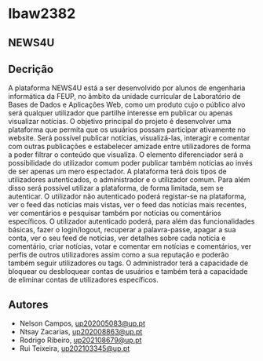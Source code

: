 # lbaw2382

## NEWS4U

## Decrição

A plataforma NEWS4U está a ser desenvolvido por alunos de engenharia informática da FEUP, no âmbito da unidade curricular de Laboratório de Bases de Dados e Aplicações Web, como um produto cujo o público alvo será qualquer utilizador que partilhe interesse em publicar ou apenas visualizar notícias.
O objetivo principal do projeto é desenvolver uma plataforma que permita que os usuários possam participar ativamente no website. Será possível publicar notícias, visualizá-las, interagir e comentar com outras publicações e estabelecer amizade entre utilizadores de forma a poder filtrar o conteúdo que visualiza. O elemento diferenciador será a possibilidade do utilizador comum poder publicar também notícias ao invés de ser apenas um mero espectador.
A plataforma terá dois tipos de utilizadores autenticados, o administrador e o utilizador comum. Para além disso será possível utilizar a plataforma, de forma limitada, sem se autenticar.
O utilizador não autenticado poderá registar-se na plataforma, ver o feed das notícias mais vistas, ver o feed das notícias mais recentes, ver comentários e pesquisar também por notícias ou comentários específicos.
O utilizador autenticado poderá, para além das funcionalidades básicas, fazer o login/logout, recuperar a palavra-passe, apagar a sua conta, ver o seu feed de notícias, ver detalhes sobre cada notícia e comentário, criar notícias, votar e comentar em notícias e comentários, ver perfis de outros utilizadores assim como a sua reputação e poderão também seguir utilizadores ou tags.
O administrador terá a capacidade de bloquear ou desbloquear contas de usuários e também terá a capacidade de eliminar contas de utilizadores específicos.

## Autores

- Nelson Campos, up202005083@up.pt
- Ntsay Zacarias, up202008863@up.pt
- Rodrigo Ribeiro, up202108679@up.pt
- Rui Teixeira, up202103345@up.pt

